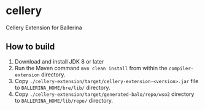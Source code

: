 # cellery
Cellery Extension for Ballerina


## How to build

1. Download and install JDK 8 or later
2. Run the Maven command ``mvn clean install`` from within the ``compiler-extension`` directory.
3. Copy `./cellery-extension/target/cellery-extension-<version>.jar` file to `BALLERINA_HOME/bre/lib/` directory.
4. Copy `./cellery-extension/target/generated-balo/repo/wso2` directory to `BALLERINA_HOME/lib/repo/` directory.

 
